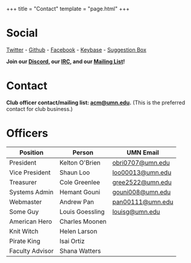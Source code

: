 +++
title = "Contact"
template = "page.html"
+++

Social
=============

[Twitter](https://twitter.com/acmumn) - 
[Github](https://github.com/acmumn) - 
[Facebook](https://www.facebook.com/acmuofmn) - 
[Keybase](https://keybase.io/team/acmumn) -
[Suggestion Box](https://z.umn.edu/suggest_acm)

**Join our [Discord](https://discord.gg/Uzt3adQ), our [IRC](/irc), and our [Mailing List](https://z.umn.edu/acmnews)!**

Contact
=======

**Club officer contact/mailing list: [acm@umn.edu](mailto:acm@umn.edu).** (This is the preferred contact for club business.)

Officers
========

| Position        | Person          | UMN Email                                   |
|-----------------|-----------------|---------------------------------------------|
| President       | Kelton O'Brien  | [obri0707@umn.edu](mailto:obri0707@umn.edu) |
| Vice President  | Shaun Loo       | [loo00013@umn.edu](loo00013@umn.edu)        |
| Treasurer       | Cole Greenlee   | [gree2522@umn.edu](mailto:gree2522@umn.edu) |
| Systems Admin   | Hemant Gouni    | [gouni008@umn.edu](mailto:gouni008@umn.edu) |
| Webmaster       | Andrew Pan      | [pan00111@umn.edu](mailto:pan00111@umn.edu) |
| Some Guy        | Louis Goessling | [louisg@umn.edu](mailto:louisg@umn.edu)     |
| American Hero   | Charles Moonen  |                                             |
| Knit Witch      | Helen Larson    |                                             |
| Pirate King     | Isai Ortiz      |                                             |
| Faculty Advisor | Shana Watters   |                                             |
